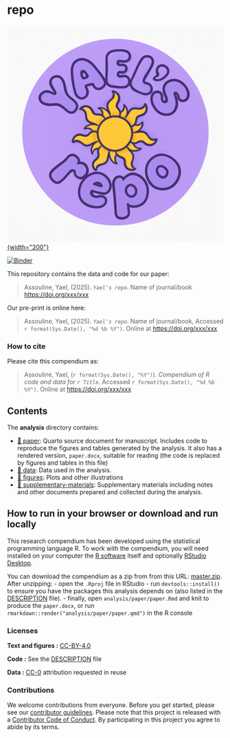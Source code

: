 <!-- README.md is generated from README.Qmd. Please edit that file -->

# repo

[![](img/yaels%20repo.png){width="200"}](https://github.com/yaelassou/repo)

[![Binder](https://mybinder.org/badge_logo.svg)](https://mybinder.org/v2/gh/yaelassou/repo/master?urlpath=rstudio)

This repository contains the data and code for our paper:

> Assouline, Yael, (2025). *`Yael's repo`*. Name of journal/book <https://doi.org/xxx/xxx>

Our pre-print is online here:

> Assouline, Yael, (2025). *`Yael's repo`*. Name of journal/book, Accessed `r format(Sys.Date(), "%d %b %Y")`. Online at <https://doi.org/xxx/xxx>

### How to cite

Please cite this compendium as:

> Assouline, Yael, (`r format(Sys.Date(), "%Y")`). *Compendium of R code and data for `r Title`*. Accessed `r format(Sys.Date(), "%d %b %Y")`. Online at <https://doi.org/xxx/xxx>

## Contents

The **analysis** directory contains:

-   [:file_folder: paper](/analysis/paper): Quarto source document for manuscript. Includes code to reproduce the figures and tables generated by the analysis. It also has a rendered version, `paper.docx`, suitable for reading (the code is replaced by figures and tables in this file)
-   [:file_folder: data](/analysis/data): Data used in the analysis.
-   [:file_folder: figures](/analysis/figures): Plots and other illustrations
-   [:file_folder: supplementary-materials](/analysis/supplementary-materials): Supplementary materials including notes and other documents prepared and collected during the analysis.

## How to run in your browser or download and run locally

This research compendium has been developed using the statistical programming language R. To work with the compendium, you will need installed on your computer the [R software](https://cloud.r-project.org/) itself and optionally [RStudio Desktop](https://rstudio.com/products/rstudio/download/).

You can download the compendium as a zip from from this URL: [master.zip](/archive/master.zip). After unzipping: - open the `.Rproj` file in RStudio - run `devtools::install()` to ensure you have the packages this analysis depends on (also listed in the [DESCRIPTION](/DESCRIPTION) file). - finally, open `analysis/paper/paper.Rmd` and knit to produce the `paper.docx`, or run `rmarkdown::render("analysis/paper/paper.qmd")` in the R console

### Licenses

**Text and figures :** [CC-BY-4.0](http://creativecommons.org/licenses/by/4.0/)

**Code :** See the [DESCRIPTION](DESCRIPTION) file

**Data :** [CC-0](http://creativecommons.org/publicdomain/zero/1.0/) attribution requested in reuse

### Contributions

We welcome contributions from everyone. Before you get started, please see our [contributor guidelines](CONTRIBUTING.md). Please note that this project is released with a [Contributor Code of Conduct](CONDUCT.md). By participating in this project you agree to abide by its terms.
